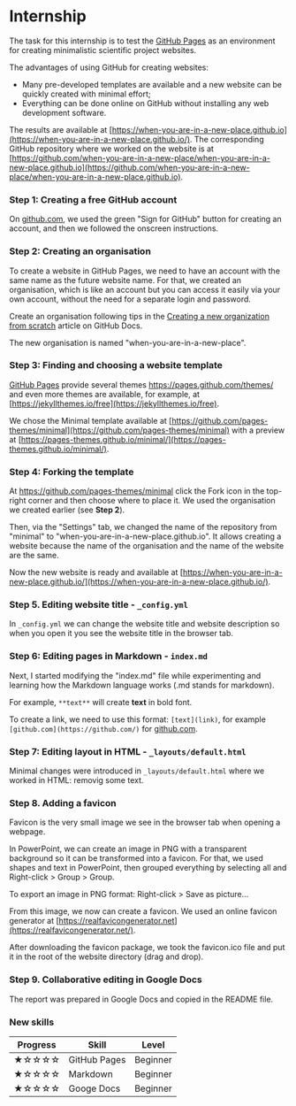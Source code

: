 # Internship

The task for this internship is to test the [GitHub Pages](https://pages.github.com/) as an environment for creating minimalistic scientific project websites.  

The advantages of using GitHub for creating websites:
* Many pre-developed templates are available and a new website can be quickly created with minimal effort;
* Everything can be done online on GitHub without installing any web development software.

The results are available at [https://when-you-are-in-a-new-place.github.io](https://when-you-are-in-a-new-place.github.io/). The corresponding GitHub repository where we worked on the website is at [https://github.com/when-you-are-in-a-new-place/when-you-are-in-a-new-place.github.io](https://github.com/when-you-are-in-a-new-place/when-you-are-in-a-new-place.github.io).

### Step 1: Creating a free GitHub account

On [github.com](https://github.com/), we used the green "Sign for GitHub" button for creating an account, and then we followed the onscreen instructions.  

### Step 2: Creating an organisation

To create a website in GitHub Pages, we need to have an account with the same name as the future website name. For that, we created an organisation, which is like an account but you can access it easily via your own account, without the need for a separate login and password.

Create an organisation following tips in the [Creating a new organization from scratch](https://docs.github.com/en/github/setting-up-and-managing-organizations-and-teams/creating-a-new-organization-from-scratch) article on GitHub Docs.  

The new organisation is named "when-you-are-in-a-new-place".  

### Step 3: Finding and choosing a website template

[GitHub Pages](https://pages.github.com/) provide several themes https://pages.github.com/themes/ and even more themes are available, for example, at [https://jekyllthemes.io/free](https://jekyllthemes.io/free).  

We chose the Minimal template available at [https://github.com/pages-themes/minimal](https://github.com/pages-themes/minimal) with a preview at [https://pages-themes.github.io/minimal/](https://pages-themes.github.io/minimal/).  

### Step 4: Forking the template

At https://github.com/pages-themes/minimal click the Fork icon in the top-right corner and then choose where to place it. We used the organisation we created earlier (see **Step 2**).  

Then, via the "Settings" tab, we changed the name of the repository from "minimal" to "when-you-are-in-a-new-place.github.io". It allows creating a website because the name of the organisation and the name of the website are the same.  

Now the new website is ready and available at [https://when-you-are-in-a-new-place.github.io/](https://when-you-are-in-a-new-place.github.io/).  

### Step 5. Editing website title - `_config.yml`

In `_config.yml` we can change the website title and website description so when you open it you see the website title in the browser tab.

### Step 6: Editing pages in Markdown - `index.md`

Next, I started modifying the "index.md" file while experimenting and learning how the Markdown language works (.md stands for markdown).  

For example, `**text**` will create **text** in bold font.  

To create a link, we need to use this format: `[text](link)`, for example `[github.com](https://github.com/)` for [github.com](https://github.com/).

### Step 7: Editing layout in HTML - `_layouts/default.html`

Minimal changes were introduced in `_layouts/default.html` where we worked in HTML: removig some text.


### Step 8. Adding a favicon

Favicon is the very small image we see in the browser tab when opening a webpage.  

In PowerPoint, we can create an image in PNG with a transparent background so it can be transformed into a favicon. For that, we used shapes and text in PowerPoint, then grouped everything by selecting all and Right-click > Group > Group.  

To export an image in PNG format: Right-click > Save as picture...  

From this image, we now can create a favicon. We used an online favicon generator at [https://realfavicongenerator.net](https://realfavicongenerator.net/).  

After downloading the favicon package, we took the favicon.ico file and put it in the root of the website directory (drag and drop).

### Step 9. Collaborative editing in Google Docs

The report was prepared in Google Docs and copied in the README file.

### New skills
| Progress | Skill | Level |
| --- | --- | --- |
| ★☆☆☆☆ | GitHub Pages | Beginner |
| ★☆☆☆☆ | Markdown | Beginner |
| ★☆☆☆☆ | Googe Docs | Beginner |
